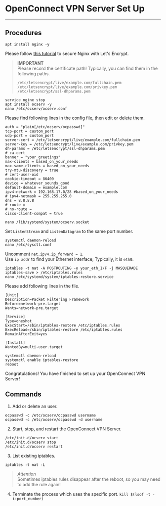 # OpenConnect VPN Server Set Up
---


## Procedures
```
apt install nginx -y
```
Please follow [this tutorial](https://www.digitalocean.com/community/tutorials/how-to-secure-nginx-with-let-s-encrypt-on-debian-9 "DigitalOcean Community") to secure Nginx with Let's Encrypt.
> **IMPORTANT** <br>
> Please record the certificate path! Typically, you can find them in the following paths.
> ```
> /etc/letsencrypt/live/example.com/fullchain.pem
> /etc/letsencrypt/live/example.com/privkey.pem
> /etc/letsencrypt/ssl-dhparams.pem
> ```
```
service nginx stop
apt install ocserv -y
nano /etc/ocserv/ocserv.conf
```
Please find following lines in the config file, then edit or delete them.
```
auth = "plain[/etc/ocserv/ocpasswd]"
tcp-port = custom_port
udp-port = custom_port
server-cert = /etc/letsencrypt/live/example.com/fullchain.pem
server-key = /etc/letsencrypt/live/example.com/privkey.pem
dh-params = /etc/letsencrypt/ssl-dhparams.pem
# ca-cert
banner = "your_greetings"
max-clients = based_on_your_needs
max-same-clients = based_on_your_needs
try-mtu-discovery = true
# cert-user-oid
cookie-timeout = 86400
device = whatever_sounds_good
default-domain = example.com
ipv4-network = 192.168.17.0/28 #based_on_your_needs
# ipv4-netmask = 255.255.255.0
dns = 8.8.8.8
# route = 
# no-route = 
cisco-client-compat = true
```
```
nano /lib/systemd/system/ocserv.socket
```
Set `ListenStream` and `ListenDatagram` to the same port number.
```
systemctl daemon-reload
nano /etc/sysctl.conf
```
Uncomment `net.ipv4.ip_forward = 1`. <br>
Use `ip addr` to find your Ethernet interface; Typically, it is `eth0`.
```
iptables -t nat -A POSTROUTING -o your_eth_I/F -j MASQUERADE
iptables-save > /etc/iptables.rules
nano /etc/systemd/system/iptables-restore.service
```
Please add following lines in the file.
```
[Unit]
Description=Packet Filtering Framework
Before=network-pre.target
Wants=network-pre.target

[Service]
Type=oneshot
ExecStart=/sbin/iptables-restore /etc/iptables.rules
ExecReload=/sbin/iptables-restore /etc/iptables.rules
RemainAfterExit=yes

[Install]
WantedBy=multi-user.target
```
```
systemctl daemon-reload
systemctl enable iptables-restore
reboot
```
Congratulations! You have finished to set up your OpenConnect VPN Server!

## Commands
1. Add or delete an user. 
```
ocpasswd -c /etc/ocserv/ocpasswd username
ocpasswd -c /etc/ocserv/ocpasswd -d username
````
2. Start, stop, and restart the OpenConnect VPN Server.
```
/etc/init.d/ocserv start
/etc/init.d/ocserv stop
/etc/init.d/ocserv restart
```
3. List existing iptables.
```
iptables -t nat -L
```
> *Attention* <br>
> Sometimes iptables rules disappear after the reboot, so you may need to add the rule again!
4. Terminate the process which uses the specific port. `kill $(lsof -t -i:port_number)`
